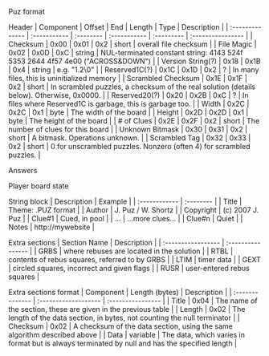 Puz format

Header
| Component          | Offset       | End       | Length       | Type       | Description                                                                               |
| :--------------    | :----------- | :-------- | :----------- | :--------- | :----------------                                                                         |
| Checksum           | 0x00         | 0x01      | 0x2          | short      | overall file checksum                                                                     |
| File Magic         | 0x02         | 0x0D      | 0xC          | string     | NUL-terminated constant string: 4143 524f 5353 2644 4f57 4e00 ("ACROSS&DOWN")             |
| Version String(?)  | 0x18         | 0x1B      | 0x4          | string     | e.g. "1.2\0"                                                                              |
| Reserved1C(?)      | 0x1C         | 0x1D      | 0x2          | ?          | In many files, this is uninitialized memory                                               |
| Scrambled Checksum | 0x1E         | 0x1F      | 0x2          | short      | In scrambled puzzles, a checksum of the real solution (details below). Otherwise, 0x0000. |
| Reserved20(?)      | 0x20         | 0x2B      | 0xC          | ?          | In files where Reserved1C is garbage, this is garbage too.                                |
| Width              | 0x2C         | 0x2C      | 0x1          | byte       | The width of the board                                                                    |
| Height             | 0x2D         | 0x2D      | 0x1          | byte       | The height of the board                                                                   |
| # of Clues         | 0x2E         | 0x2F      | 0x2          | short      | The number of clues for this board                                                        |
| Unknown Bitmask    | 0x30         | 0x31      | 0x2          | short      | A bitmask. Operations unknown.                                                            |
| Scrambled Tag      | 0x32         | 0x33      | 0x2          | short      | 0 for unscrambled puzzles. Nonzero (often 4) for scrambled puzzles.                       |

Answers

Player board state

String block
| Description   | Example            |
| :------------ | :--------          |
| Title         | Theme: .PUZ format |
| Author        | J. Puz / W. Shortz |
| Copyright     | (c) 2007 J. Puz    |
| Clue#1        | Cued, in pool      |
| ...           | ...more clues...   |
| Clue#n        | Quiet              |
| Notes         | http://mywebsite   |

Extra sections
| Section Name       | Description                                    |
| :----------------- | :----------------                              |
| GRBS               | where rebuses are located in the solution      |
| RTBL               | contents of rebus squares, referred to by GRBS |
| LTIM               | timer data                                     |
| GEXT               | circled squares, incorrect and given flags     |
| RUSR               | user-entered rebus squares                     |

Extra sections format
| Component       | Length (bytes)       | Description                                                                                    |
| :-------------- | :------------------- | :----------------                                                                              |
| Title           | 0x04                 | The name of the section, these are given in the previous table                                 |
| Length          | 0x02                 | The length of the data section, in bytes, not counting the null terminator                     |
| Checksum        | 0x02                 | A checksum of the data section, using the same algorithm described above                       |
| Data            | variable             | The data, which varies in format but is always terminated by null and has the specified length |